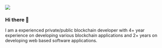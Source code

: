 ![](https://komarev.com/ghpvc/?username=dev-jb)

### Hi there 👋
I am a experienced private/public blockchain developer with 4+ year experience on developing various blockchain applications and 2+ years on developing web based software applications.

<!--
**dev-jb/dev-jb** is a ✨ _special_ ✨ repository because its `README.md` (this file) appears on your GitHub profile.

Here are some ideas to get you started:

- 🔭 I’m currently working on ...
- 🌱 I’m currently learning ...
- 👯 I’m looking to collaborate on ...
- 🤔 I’m looking for help with ...
- 💬 Ask me about ...
- 📫 How to reach me: ...
- 😄 Pronouns: ...
- ⚡ Fun fact: ...
-->
